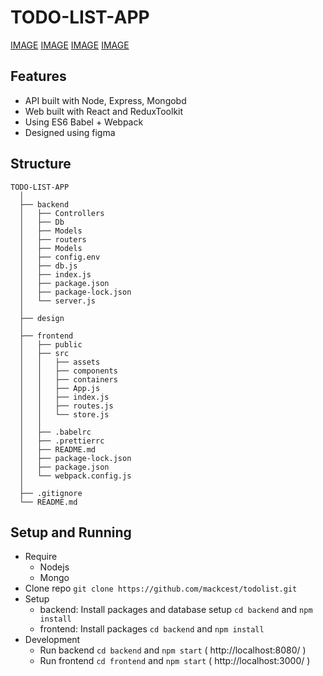 # TODO-LIST-APP
[IMAGE](https://github.com/mackcest/todolist/blob/master/design/LOGIN.png)
[IMAGE](https://github.com/mackcest/todolist/blob/master/design/Today.png)
[IMAGE](https://github.com/mackcest/todolist/blob/master/design/Today/addtask.png)
[IMAGE](https://github.com/mackcest/todolist/blob/master/design/inbox/add%20section.png)
## Features
- API built with Node, Express, Mongobd
- Web built with React and ReduxToolkit
- Using ES6 Babel + Webpack
- Designed using figma
## Structure
    TODO-LIST-APP
      │
      ├── backend
      │   ├── Controllers
      │   ├── Db
      │   ├── Models
      │   ├── routers
      │   ├── Models
      │   ├── config.env
      │   ├── db.js
      │   ├── index.js
      │   ├── package.json
      │   ├── package-lock.json
      │   └── server.js
      │
      ├── design
      │
      ├── frontend
      │   ├── public
      │   ├── src
      │   │   ├── assets
      │   │   ├── components
      │   │   ├── containers
      │   │   ├── App.js
      │   │   ├── index.js
      │   │   ├── routes.js
      │   │   └── store.js
      │   │
      │   ├── .babelrc
      │   ├── .prettierrc
      │   ├── README.md
      │   ├── package-lock.json
      │   ├── package.json
      │   └── webpack.config.js
      │
      ├── .gitignore
      └── README.md
## Setup and Running
- Require
  - Nodejs
  - Mongo
- Clone repo `git clone https://github.com/mackcest/todolist.git`
- Setup
  - backend: Install packages and database setup `cd backend` and `npm install`
  - frontend: Install packages `cd backend` and `npm install`
- Development
  - Run backend `cd backend` and `npm start`   ( http://localhost:8080/ )
  - Run frontend `cd frontend` and `npm start` ( http://localhost:3000/ )





